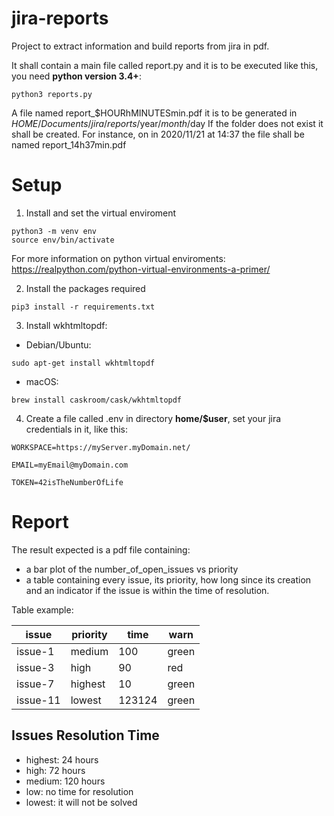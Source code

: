 # jira-reports

Project to extract information and build reports from jira in pdf. 

It shall contain a main file called report.py and it is to be executed like this, you need **python version 3.4+**:

```
python3 reports.py
```

A file named report_$HOURhMINUTESmin.pdf it is to be generated in $HOME/Documents/jira/reports/$year/$month/$day
If the folder does not exist it shall be created. For instance, on in 2020/11/21 at 14:37 the file shall be named report_14h37min.pdf

# Setup

1. Install and set the virtual enviroment

```
python3 -m venv env
source env/bin/activate
```

For more information on python virtual enviroments: https://realpython.com/python-virtual-environments-a-primer/

2. Install the packages required
   
```
pip3 install -r requirements.txt
```

3. Install wkhtmltopdf:

* Debian/Ubuntu:

```
sudo apt-get install wkhtmltopdf
```

* macOS:

```
brew install caskroom/cask/wkhtmltopdf
```

4. Create a file called .env in directory **home/$user**, set your jira credentials in it, like this:

```
WORKSPACE=https://myServer.myDomain.net/

EMAIL=myEmail@myDomain.com

TOKEN=42isTheNumberOfLife
```
# Report

The result expected is a pdf file containing:

- a bar plot of the number_of_open_issues vs priority
- a table containing every issue, its priority, how long since its creation and an indicator if the issue is within the time of resolution.

Table example:

| issue | priority | time | warn |
| ----- | -------- | ---- | ---- |
| issue-1 | medium | 100  | green |
| issue-3 | high   | 90   | red |
| issue-7 | highest | 10  | green |
| issue-11 | lowest | 123124 | green |

## Issues Resolution Time

- highest: 24 hours
- high: 72 hours
- medium: 120 hours
- low: no time for resolution
- lowest: it will not be solved
